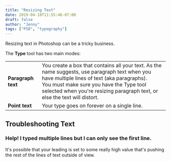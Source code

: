 ```yaml
---
title: "Resizing Text"
date: 2019-04-10T11:55:46-07:00
draft: false
author: "Jenny"
tags: ["PSD", "typography"]
---
```


Resizing text in Photoshop can be a tricky business.

The **Type** tool has two main modes:

<table>
	<tr>
		<td class="gray"><strong>Paragraph text</strong></td>
		<td>You create a box that contains all your text. As the name suggests, use paragraph text when you have multiple lines of text (aka paragraphs).<br/>
			You must make sure you have the <span class="tool">Type</span> tool selected when you're resizing paragraph text, or else the text will distort.</td>
	</tr>
	<tr>
		<td class="gray"><strong>Point text</strong></td>
		<td>Your type goes on forever on a single line.</td>
	</tr>
</table>

## Troubleshooting Text

### Help! I typed multiple lines but I can only see the first line.

It's possible that your leading is set to some really high value that's pushing the rest of the lines of text outside of view.